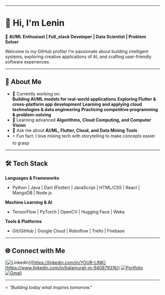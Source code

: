 
</p>

---

# 👋 Hi, I'm Lenin  

🎯 **AI/ML Enthusiast | Full_stack Developer | Data Scientist | Problem Solver**  

Welcome to my GitHub profile! I’m passionate about building intelligent systems, exploring creative applications of AI, and crafting user-friendly software experiences.  

---

## 🚀 About Me  
- 🔭 Currently working on:  
  **Building AI/ML models for real-world applications**
  **Exploring Flutter & cross-platform app development**
  **Learning and applying cloud technologies & data engineering**
  **Practicing competitive programming & problem-solving**
- 🌱 Learning advanced **Algorithms, Cloud Computing, and Computer Vision**  
- 💬 Ask me about **AI/ML, Flutter, Cloud, and Data Mining Tools**  
- ⚡ Fun fact: I love mixing tech with storytelling to make concepts easier to grasp  

---

## 🛠️ Tech Stack  

**Languages & Frameworks**  
- Python | Java | Dart (Flutter) | JavaScript | HTML/CSS | React | MangoDB | Node js 

**Machine Learning & AI**  
- TensorFlow | PyTorch | OpenCV | Hugging Face | Weka  

**Tools & Platforms**  
- Git/GitHub | Google Cloud | Roboflow | Trello | Firebase  

---

## 🌐 Connect with Me  
[![LinkedIn](https://img.shields.io/badge/LinkedIn-blue?logo=linkedin&logoColor=white)]([https://linkedin.com/in/YOUR-LINK](https://www.linkedin.com/in/balamurali-m-940879316/)
[![Portfolio](https://img.shields.io/badge/Portfolio-black?logo=githubpages&logoColor=white)](https://balamuraliportfolio.netlify.app/) 
[![Gmail](https://img.shields.io/badge/Email-D14836?logo=gmail&logoColor=white)](mailto:balammuu0023@gmail.com)  

---

⭐️ *"Building today what inspires tomorrow."*
